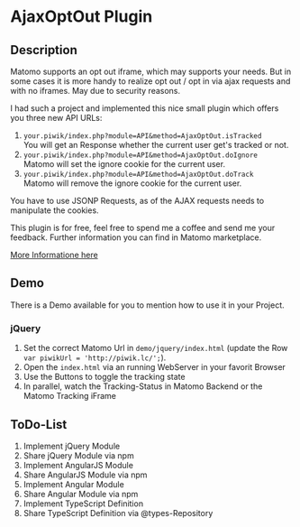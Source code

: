 # AjaxOptOut Plugin

## Description

Matomo supports an opt out iframe, which may supports your needs. But in some cases it is more handy to realize opt out
/ opt in via ajax requests and with no iframes. May due to security reasons.

I had such a project and implemented this nice small plugin which offers you three new API URLs:

1. `your.piwik/index.php?module=API&method=AjaxOptOut.isTracked`  
   You will get an Response whether the current user get's tracked or not.
1. `your.piwik/index.php?module=API&method=AjaxOptOut.doIgnore`  
   Matomo will set the ignore cookie for the current user.
1. `your.piwik/index.php?module=API&method=AjaxOptOut.doTrack`  
   Matomo will remove the ignore cookie for the current user.

You have to use JSONP Requests, as of the AJAX requests needs to manipulate the cookies.

This plugin is for free, feel free to spend me a coffee and send me your feedback. Further information you can find in
Matomo marketplace.

[More Informatione here](https://lw-scm.de/lipperts-web/piwik-ajax-opt-out/-/blob/master/README.md)

## Demo

There is a Demo available for you to mention how to use it in your Project.

### jQuery

1. Set the correct Matomo Url in `demo/jquery/index.html` (update the Row `var piwikUrl = 'http://piwik.lc/';`).
1. Open the `index.html` via an running WebServer in your favorit Browser
1. Use the Buttons to toggle the tracking state
1. In parallel, watch the Tracking-Status in Matomo Backend or the Matomo Tracking iFrame

## ToDo-List

1. Implement jQuery Module
1. Share jQuery Module via npm
1. Implement AngularJS Module
1. Share AngularJS Module via npm
1. Implement Angular Module
1. Share Angular Module via npm
1. Implement TypeScript Definition
1. Share TypeScript Definition via @types-Repository
